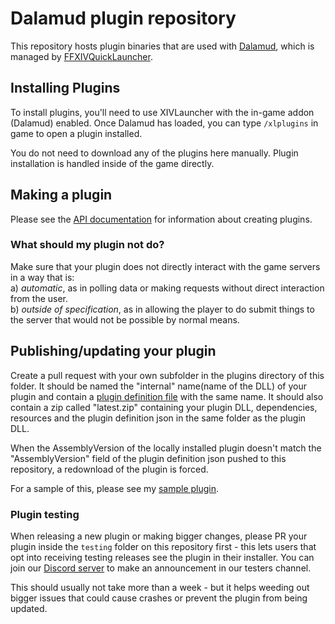 # Dalamud plugin repository

This repository hosts plugin binaries that are used with [Dalamud](https://github.com/goatcorp/Dalamud), which is managed by [FFXIVQuickLauncher](https://github.com/goaaats/FFXIVQuickLauncher).

## Installing Plugins

To install plugins, you'll need to use XIVLauncher with the in-game addon (Dalamud) enabled. Once Dalamud has loaded, you can type `/xlplugins` in game to open a plugin installed.

You do not need to download any of the plugins here manually. Plugin installation is handled inside of the game directly.

## Making a plugin

Please see the [API documentation](https://goatcorp.github.io/Dalamud/api/index.html) for information about creating plugins.

### What should my plugin not do?
Make sure that your plugin does not directly interact with the game servers in a way that is:
<br>a) *automatic*, as in polling data or making requests without direct interaction from the user.
<br>b) *outside of specification*, as in allowing the player to do submit things to the server that would not be possible by normal means.

## Publishing/updating your plugin

Create a pull request with your own subfolder in the plugins directory of this folder. It should be named the "internal" name(name of the DLL) of your plugin and contain a [plugin definition file](https://github.com/goatcorp/DalamudPlugins/blob/master/plugins/owofy/owofy.json) with the same name.
It should also contain a zip called "latest.zip" containing your plugin DLL, dependencies, resources and the plugin definition json in the same folder as the plugin DLL.

When the AssemblyVersion of the locally installed plugin doesn't match the "AssemblyVersion" field of the plugin definition json pushed to this repository, a redownload of the plugin is forced.

For a sample of this, please see my [sample plugin](https://github.com/goatcorp/DalamudPlugins/blob/master/plugins/owofy).

### Plugin testing

When releasing a new plugin or making bigger changes, please PR your plugin inside the ``testing`` folder on this repository first - this lets users that opt into receiving testing releases see the plugin in their installer. You can join our [Discord server](https://discord.gg/3NMcUV5) to make an announcement in our testers channel.

This should usually not take more than a week - but it helps weeding out bigger issues that could cause crashes or prevent the plugin from being updated.
